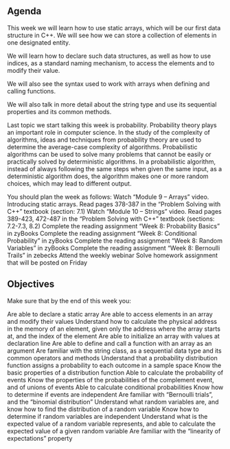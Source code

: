 ## Agenda 
This week we will learn how to use static arrays, which will be our first data structure in C++. We will see how we can store a collection of elements in one designated entity.

We will learn how to declare such data structures, as well as how to use indices, as a standard naming mechanism, to access the elements and to modify their value.

We will also see the syntax used to work with arrays when defining and calling functions.

We will also talk in more detail about the string type and use its sequential properties and its common methods.

Last topic we start talking this week is probability. Probability theory plays an important role in computer science. In the study of the complexity of algorithms, ideas and techniques from probability theory are used to determine the average-case complexity of algorithms. Probabilistic algorithms can be used to solve many problems that cannot be easily or practically solved by deterministic algorithms. In a probabilistic algorithm, instead of always following the same steps when given the same input, as a deterministic algorithm does, the algorithm makes one or more random choices, which may lead to different output. 

You should plan the week as follows:
Watch “Module 9 – Arrays” video. Introducing static arrays.
Read pages 378-387 in the “Problem Solving with C++” textbook (section: 7.1)
Watch “Module 10 – Strings” video.
Read pages 389-423, 472-487 in the “Problem Solving with C++” textbook (sections: 7.2-7.3, 8.2)
Complete the reading assignment “Week 8: Probability Basics” in zyBooks
Complete the reading assignment “Week 8: Conditional Probability” in zyBooks
Complete the reading assignment “Week 8: Random Variables” in zyBooks
Complete the reading assignment “Week 8: Bernoulli Trails” in zebecks
Attend the weekly webinar
Solve homework assignment that will be posted on Friday

## Objectives
Make sure that by the end of this week you:

Are able to declare a static array
Are able to access elements in an array and modify their values
Understand how to calculate the physical address in the memory of an element, given only the address where the array starts at, and the index of the element
Are able to initialize an array with values at declaration line
Are able to define and call a function with an array as an argument
Are familiar with the string class, as a sequential data type and its common operators and methods
Understand that a probability distribution function assigns a probability to each outcome in a sample space
Know the basic properties of a distribution function
Able to calculate the probability of events
Know the properties of the probabilities of the complement event, and of unions of events 
Able to calculate conditional probabilities
Know how to determine if events are independent
Are familiar with “Bernoulli trials”, and the “binomial distribution” 
Understand what random variables are, and know how to find the distribution of a random variable
Know how to determine if random variables are independent 
Understand what is the expected value of a random variable represents, and able to calculate the expected value of a given random variable
Are familiar with the “linearity of expectations” property
